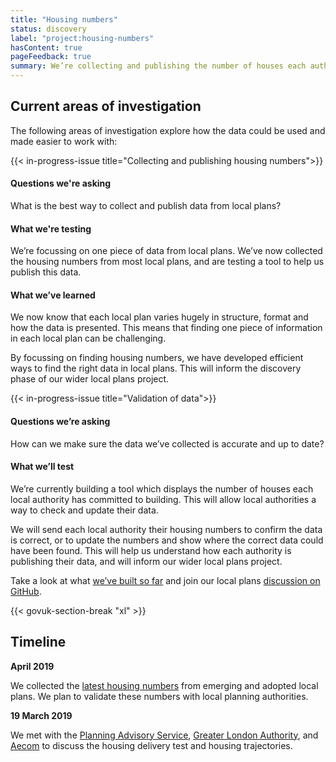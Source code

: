 ```yaml
---
title: "Housing numbers"
status: discovery
label: "project:housing-numbers"
hasContent: true
pageFeedback: true
summary: We’re collecting and publishing the number of houses each authority has committed to build as a way to explore how we can find and use data from local plans.
---
```


## Current areas of investigation

The following areas of investigation explore how the data could be used and made easier to work with:

{{< in-progress-issue title="Collecting and publishing housing numbers">}}

#### Questions we're asking

What is the best way to collect and publish data from local plans?

#### What we're testing

We’re focussing on one piece of data from local plans. We’ve now collected the housing numbers from most local plans, and are testing a tool to help us publish this data.

#### What we’ve learned

We now know that each local plan varies hugely in structure, format and how the data is presented. This means that finding one piece of information in each local plan can be challenging.

By focussing on finding housing numbers, we have developed efficient ways to find the right data in local plans. This will inform the discovery phase of our wider local plans project.

{{< in-progress-issue title="Validation of data">}}

#### Questions we’re asking

How can we make sure the data we’ve collected is accurate and up to date?

#### What we’ll test

We’re currently building a tool which displays the number of houses each local authority has committed to building. This will allow local authorities a way to check and update their data.

We will send each local authority their housing numbers to confirm the data is correct, or to update the numbers and show where the correct data could have been found. This will help us understand how each authority is publishing their data, and will inform our wider local plans project.

Take a look at what [we’ve built so far](https://local-plans-prototype.herokuapp.com) and join our local plans [discussion on GitHub](https://github.com/digital-land/digital-land/labels/project%3Alocal-plans).

{{< govuk-section-break "xl" >}}

## Timeline

**April 2019**

We collected the [latest housing numbers](https://local-plans-prototype.herokuapp.com/planning-authority) from emerging and adopted local plans. We plan to validate these numbers with local planning authorities.

**19 March 2019**

We met with the [Planning Advisory Service](https://www.local.gov.uk/planning-advisory-service), [Greater London Authority](https://www.london.gov.uk/), and [Aecom](https://www.aecom.com/) to discuss the housing delivery test and housing trajectories.
